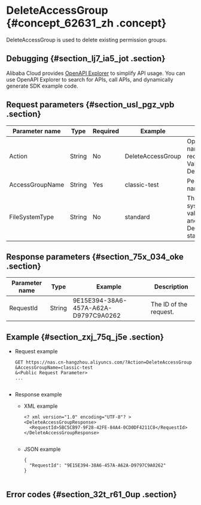 # DeleteAccessGroup {#concept_62631_zh .concept}

DeleteAccessGroup is used to delete existing permission groups.

## Debugging {#section_lj7_ia5_jot .section}

Alibaba Cloud provides [OpenAPI Explorer](https://api.aliyun.com/#product=NAS&api=DescribeMountTargets) to simplify API usage. You can use OpenAPI Explorer to search for APIs, call APIs, and dynamically generate SDK example code.

## Request parameters {#section_usl_pgz_vpb .section}

|Parameter name|Type|Required|Example|Description|
|--------------|----|--------|-------|-----------|
|Action|String|No|DeleteAccessGroup|Operation interface name and system required parameter. Value: DeleteAccessGroup.|
|AccessGroupName|String|Yes|classic-test|Permission group name.|
|FileSystemType|String|No|standard|The type of the file system. Valid values: standard and extreme. Default value: standard.|

## Response parameters {#section_75x_034_oke .section}

|Parameter name|Type|Example|Description|
|--------------|----|-------|-----------|
|RequestId|String|9E15E394-38A6-457A-A62A-D9797C9A0262|The ID of the request.|

## Example {#section_zxj_75q_j5e .section}

-   Request example

    ``` {#codeblock_az4_46z_j5s .language-shell}
    GET https://nas.cn-hangzhou.aliyuncs.com/?Action=DeleteAccessGroup
    &AccessGroupName=classic-test
    &<Public Request Parameter>
    ...
    					
    ```

-   Response example
    -   XML example

        ``` {#codeblock_9l6_jjx_blz .language-xml}
        <? xml version="1.0" encoding="UTF-8"? >
        <DeleteAccessGroupResponse>
          <RequestId>5BC5CB97-9F28-42FE-84A4-0CD0DF4211C8</RequestId>
        </DeleteAccessGroupResponse>
        							
        ```

    -   JSON example

        ``` {#codeblock_an3_5xl_xiq .language-json}
        {
          "RequestId": "9E15E394-38A6-457A-A62A-D9797C9A0262"
        }
        							
        ```


## Error codes {#section_32t_r61_0up .section}


